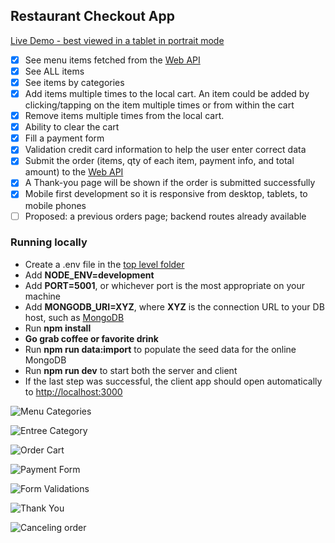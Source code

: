 ## Restaurant Checkout App

[Live Demo - best viewed in a tablet in portrait mode](https://mashginapp.herokuapp.com/)

- [x] See menu items fetched from the [Web API](https://github.com/mister-t/restaurant-checkout/blob/main/backend/models/itemModel.js#L4)
- [x] See ALL items
- [x] See items by categories
- [x] Add items multiple times to the local cart. An item could be added by clicking/tapping on the item multiple times or from within the cart
- [x] Remove items multiple times from the local cart.
- [x] Ability to clear the cart
- [x] Fill a payment form
- [x] Validation credit card information to help the user enter correct data
- [x] Submit the order (items, qty of each item, payment info, and total amount) to the [Web API](https://github.com/mister-t/restaurant-checkout/blob/5e75570bc9749f8053882756a7f560f30cc89c34/backend/models/orderModel.js#L12)
- [x] A Thank-you page will be shown if the order is submitted successfully
- [x] Mobile first development so it is responsive from desktop, tablets, to mobile phones
- [ ] Proposed: a previous orders page; backend routes already available

### Running locally

- Create a .env file in the [top level folder](https://github.com/mister-t/restaurant-checkout)
- Add **NODE_ENV=development**
- Add **PORT=5001**, or whichever port is the most appropriate on your machine
- Add **MONGODB_URI=XYZ**, where **XYZ** is the connection URL to your DB host, such as [MongoDB](https://www.mongodb.com/)
- Run **npm install**
- **Go grab coffee or favorite drink**
- Run **npm run data:import** to populate the seed data for the online MongoDB
- Run **npm run dev** to start both the server and client
- If the last step was successful, the client app should open automatically to [http://localhost:3000](http://localhost:3000)

![Menu Categories](https://user-images.githubusercontent.com/1483458/183540607-33b9fd7a-da59-41c8-a742-e4366b2fb4c0.png)

![Entree Category](https://user-images.githubusercontent.com/1483458/183541798-e47438cc-0554-482d-b339-5af891ac96a2.png)

![Order Cart](https://user-images.githubusercontent.com/1483458/183541278-c79d086e-30a5-43b0-9410-4d79d13e68b0.png)

![Payment Form](https://user-images.githubusercontent.com/1483458/183541401-8e25810c-0ed3-40cf-94a0-1468214c5e40.png)

![Form Validations](https://user-images.githubusercontent.com/1483458/183541454-412f2ff4-5e46-4b2a-8603-29b1aa77ac07.png)

![Thank You](https://user-images.githubusercontent.com/1483458/183542036-e0158d3f-8e17-4ff5-8934-7aec5f882569.png)

![Canceling order](https://user-images.githubusercontent.com/1483458/183541360-b9c6c633-ad04-4e6e-9304-176aa5fc3731.png)
